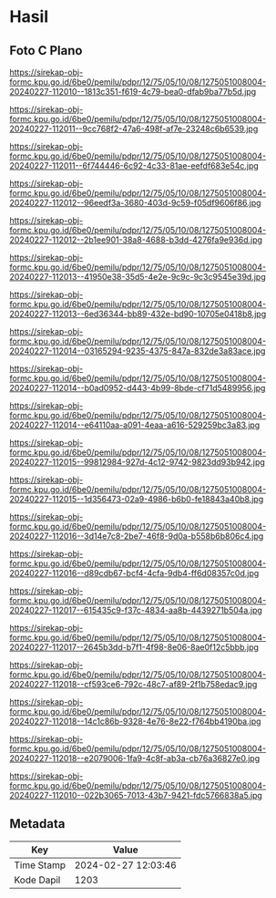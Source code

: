 # Hasil

## Foto C Plano

https://sirekap-obj-formc.kpu.go.id/6be0/pemilu/pdpr/12/75/05/10/08/1275051008004-20240227-112010--1813c351-f619-4c79-bea0-dfab9ba77b5d.jpg

https://sirekap-obj-formc.kpu.go.id/6be0/pemilu/pdpr/12/75/05/10/08/1275051008004-20240227-112011--9cc768f2-47a6-498f-af7e-23248c6b6539.jpg

https://sirekap-obj-formc.kpu.go.id/6be0/pemilu/pdpr/12/75/05/10/08/1275051008004-20240227-112011--6f744446-6c92-4c33-81ae-eefdf683e54c.jpg

https://sirekap-obj-formc.kpu.go.id/6be0/pemilu/pdpr/12/75/05/10/08/1275051008004-20240227-112012--96eedf3a-3680-403d-9c59-f05df9606f86.jpg

https://sirekap-obj-formc.kpu.go.id/6be0/pemilu/pdpr/12/75/05/10/08/1275051008004-20240227-112012--2b1ee901-38a8-4688-b3dd-4276fa9e936d.jpg

https://sirekap-obj-formc.kpu.go.id/6be0/pemilu/pdpr/12/75/05/10/08/1275051008004-20240227-112013--41950e38-35d5-4e2e-9c9c-9c3c9545e39d.jpg

https://sirekap-obj-formc.kpu.go.id/6be0/pemilu/pdpr/12/75/05/10/08/1275051008004-20240227-112013--6ed36344-bb89-432e-bd90-10705e0418b8.jpg

https://sirekap-obj-formc.kpu.go.id/6be0/pemilu/pdpr/12/75/05/10/08/1275051008004-20240227-112014--03165294-9235-4375-847a-832de3a83ace.jpg

https://sirekap-obj-formc.kpu.go.id/6be0/pemilu/pdpr/12/75/05/10/08/1275051008004-20240227-112014--b0ad0952-d443-4b99-8bde-cf71d5489956.jpg

https://sirekap-obj-formc.kpu.go.id/6be0/pemilu/pdpr/12/75/05/10/08/1275051008004-20240227-112014--e64110aa-a091-4eaa-a616-529259bc3a83.jpg

https://sirekap-obj-formc.kpu.go.id/6be0/pemilu/pdpr/12/75/05/10/08/1275051008004-20240227-112015--99812984-927d-4c12-9742-9823dd93b942.jpg

https://sirekap-obj-formc.kpu.go.id/6be0/pemilu/pdpr/12/75/05/10/08/1275051008004-20240227-112015--1d356473-02a9-4986-b6b0-fe18843a40b8.jpg

https://sirekap-obj-formc.kpu.go.id/6be0/pemilu/pdpr/12/75/05/10/08/1275051008004-20240227-112016--3d14e7c8-2be7-46f8-9d0a-b558b6b806c4.jpg

https://sirekap-obj-formc.kpu.go.id/6be0/pemilu/pdpr/12/75/05/10/08/1275051008004-20240227-112016--d89cdb67-bcf4-4cfa-9db4-ff6d08357c0d.jpg

https://sirekap-obj-formc.kpu.go.id/6be0/pemilu/pdpr/12/75/05/10/08/1275051008004-20240227-112017--615435c9-f37c-4834-aa8b-4439271b504a.jpg

https://sirekap-obj-formc.kpu.go.id/6be0/pemilu/pdpr/12/75/05/10/08/1275051008004-20240227-112017--2645b3dd-b7f1-4f98-8e06-8ae0f12c5bbb.jpg

https://sirekap-obj-formc.kpu.go.id/6be0/pemilu/pdpr/12/75/05/10/08/1275051008004-20240227-112018--cf593ce6-792c-48c7-af89-2f1b758edac9.jpg

https://sirekap-obj-formc.kpu.go.id/6be0/pemilu/pdpr/12/75/05/10/08/1275051008004-20240227-112018--14c1c86b-9328-4e76-8e22-f764bb4190ba.jpg

https://sirekap-obj-formc.kpu.go.id/6be0/pemilu/pdpr/12/75/05/10/08/1275051008004-20240227-112018--e2079006-1fa9-4c8f-ab3a-cb76a36827e0.jpg

https://sirekap-obj-formc.kpu.go.id/6be0/pemilu/pdpr/12/75/05/10/08/1275051008004-20240227-112010--022b3065-7013-43b7-9421-fdc5766838a5.jpg


## Metadata

| Key        | Value               |
| ---------- | ------------------- |
| Time Stamp | 2024-02-27 12:03:46 |
| Kode Dapil | 1203                |



